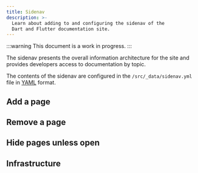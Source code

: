 ```yaml
---
title: Sidenav
description: >-
  Learn about adding to and configuring the sidenav of the
  Dart and Flutter documentation site.
---
```


:::warning
This document is a work in progress.
:::

The sidenav presents the overall information architecture for the site
and provides developers access to documentation by topic.

The contents of the sidenav are configured in
the `/src/_data/sidenav.yml` file in [YAML][] format.

[YAML]: https://yaml.org/

## Add a page

## Remove a page

## Hide pages unless open

## Infrastructure


